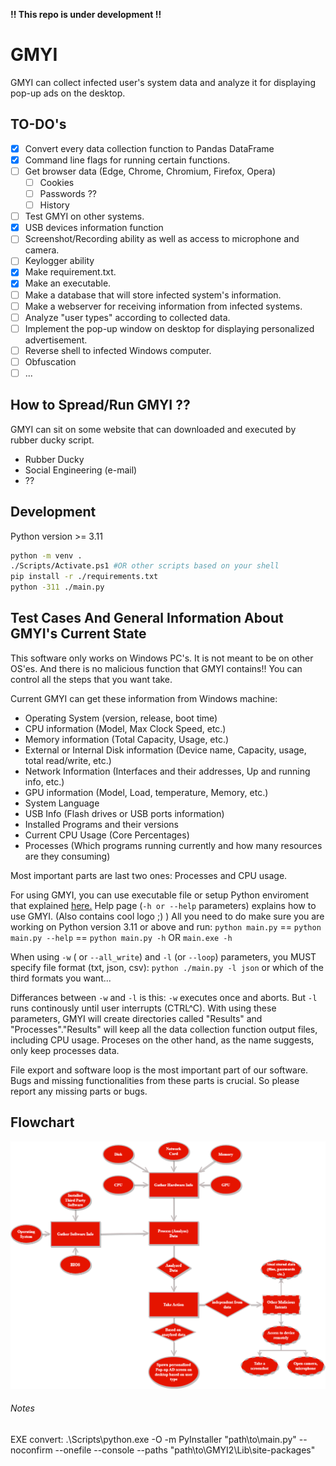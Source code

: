 **!! This repo is under development !!**
# GMYI
GMYI can collect infected user's system data and analyze it for displaying pop-up ads on the desktop.
## TO-DO's
- [X] Convert every data collection function to Pandas DataFrame
- [x] Command line flags for running certain functions.
- [ ] Get browser data (Edge, Chrome, Chromium, Firefox, Opera)
  - [ ] Cookies
  - [ ] Passwords ??
  - [ ] History   
- [ ] Test GMYI on other systems.
- [x] USB devices information function
- [ ] Screenshot/Recording ability as well as access to microphone and camera.
- [ ] Keylogger ability
- [x] Make requirement.txt.
- [x] Make an executable.
- [ ] Make a database that will store infected system's information.
- [ ] Make a webserver for receiving information from infected systems.
- [ ] Analyze "user types" according to collected data.
- [ ] Implement the pop-up window on desktop for displaying personalized advertisement.
- [ ] Reverse shell to infected Windows computer.
- [ ] Obfuscation
- [ ] ...

## How to Spread/Run GMYI ??
GMYI can sit on some website that can downloaded and executed by rubber ducky script.
* Rubber Ducky
* Social Engineering (e-mail)
* ??

## Development
Python version >= 3.11

```bash
python -m venv .
./Scripts/Activate.ps1 #OR other scripts based on your shell
pip install -r ./requirements.txt
python -311 ./main.py 
```
## Test Cases And General Information About GMYI's Current State
This software only works on Windows PC's. It is not meant to be on other OS'es. 
And there is no malicious function that GMYI contains!! You can control all the steps that you want take. 

Current GMYI can get these information from Windows machine:
* Operating System (version, release, boot time)
* CPU information (Model, Max Clock Speed, etc.)
* Memory information (Total Capacity, Usage, etc.)
* External or Internal Disk information (Device name, Capacity, usage, total read/write, etc.)
* Network Information (Interfaces and their addresses, Up and running info, etc.)
* GPU information (Model, Load, temperature, Memory, etc.)
* System Language
* USB Info (Flash drives or USB ports information)
* Installed Programs and their versions
* Current CPU Usage (Core Percentages)
* Processes (Which programs running currently and how many resources are they consuming)

Most important parts are last two ones: Processes and CPU usage.

For using GMYI, you can use executable file or setup Python enviroment that explained [here.](https://github.com/ymozer/GMYI#development) 
Help page (`-h or --help` parameters) explains how to use GMYI. (Also contains cool logo ;) )
All you need to do make sure you are working on Python version 3.11 or above and run:
`python main.py` == `python main.py --help` == `python main.py -h`
OR
`main.exe -h`

When using `-w` ( or `--all_write`) and `-l` (or `--loop`) parameters, you MUST specify file format (txt, json, csv):
`python ./main.py -l json` or which of the third formats you want...

Differances between `-w` and `-l` is this: `-w` executes once and aborts. But `-l` runs continously until user interrupts (CTRL^C). With using these parameters, GMYI will create directories called "Results" and "Processes"."Results" will keep all the data collection function output files, including CPU usage. Proceses on the other hand, as the name suggests, only keep processes data.  

File export and software loop is the most important part of our software. Bugs and missing functionalities from these parts is crucial. So please report any missing parts or bugs.

## Flowchart
![Flowchart](/Media/GMYI_flowchart.png)

###### Notes
EXE convert:
.\Scripts\python.exe -O -m PyInstaller "path\to\main.py" --noconfirm --onefile --console --paths "path\to\GMYI2\Lib\site-packages"